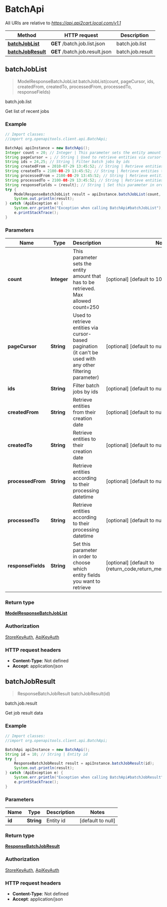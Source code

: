 # BatchApi

All URIs are relative to *https://api.api2cart.local.com/v1.1*

Method | HTTP request | Description
------------- | ------------- | -------------
[**batchJobList**](BatchApi.md#batchJobList) | **GET** /batch.job.list.json | batch.job.list
[**batchJobResult**](BatchApi.md#batchJobResult) | **GET** /batch.job.result.json | batch.job.result



## batchJobList

> ModelResponseBatchJobList batchJobList(count, pageCursor, ids, createdFrom, createdTo, processedFrom, processedTo, responseFields)

batch.job.list

Get list of recent jobs

### Example

```java
// Import classes:
//import org.openapitools.client.api.BatchApi;

BatchApi apiInstance = new BatchApi();
Integer count = 20; // Integer | This parameter sets the entity amount that has to be retrieved. Max allowed count=250
String pageCursor = ; // String | Used to retrieve entities via cursor-based pagination (it can't be used with any other filtering parameter)
String ids = 24,25; // String | Filter batch jobs by ids
String createdFrom = 2010-07-29 13:45:52; // String | Retrieve entities from their creation date
String createdTo = 2100-08-29 13:45:52; // String | Retrieve entities to their creation date
String processedFrom = 2100-08-29 13:45:52; // String | Retrieve entities according to their processing datetime
String processedTo = 2100-08-29 13:45:52; // String | Retrieve entities according to their processing datetime
String responseFields = {result}; // String | Set this parameter in order to choose which entity fields you want to retrieve
try {
    ModelResponseBatchJobList result = apiInstance.batchJobList(count, pageCursor, ids, createdFrom, createdTo, processedFrom, processedTo, responseFields);
    System.out.println(result);
} catch (ApiException e) {
    System.err.println("Exception when calling BatchApi#batchJobList");
    e.printStackTrace();
}
```

### Parameters


Name | Type | Description  | Notes
------------- | ------------- | ------------- | -------------
 **count** | **Integer**| This parameter sets the entity amount that has to be retrieved. Max allowed count&#x3D;250 | [optional] [default to 10]
 **pageCursor** | **String**| Used to retrieve entities via cursor-based pagination (it can&#39;t be used with any other filtering parameter) | [optional] [default to null]
 **ids** | **String**| Filter batch jobs by ids | [optional] [default to null]
 **createdFrom** | **String**| Retrieve entities from their creation date | [optional] [default to null]
 **createdTo** | **String**| Retrieve entities to their creation date | [optional] [default to null]
 **processedFrom** | **String**| Retrieve entities according to their processing datetime | [optional] [default to null]
 **processedTo** | **String**| Retrieve entities according to their processing datetime | [optional] [default to null]
 **responseFields** | **String**| Set this parameter in order to choose which entity fields you want to retrieve | [optional] [default to {return_code,return_message,pagination,result}]

### Return type

[**ModelResponseBatchJobList**](ModelResponseBatchJobList.md)

### Authorization

[StoreKeyAuth](../README.md#StoreKeyAuth), [ApiKeyAuth](../README.md#ApiKeyAuth)

### HTTP request headers

- **Content-Type**: Not defined
- **Accept**: application/json


## batchJobResult

> ResponseBatchJobResult batchJobResult(id)

batch.job.result

Get job result data

### Example

```java
// Import classes:
//import org.openapitools.client.api.BatchApi;

BatchApi apiInstance = new BatchApi();
String id = 10; // String | Entity id
try {
    ResponseBatchJobResult result = apiInstance.batchJobResult(id);
    System.out.println(result);
} catch (ApiException e) {
    System.err.println("Exception when calling BatchApi#batchJobResult");
    e.printStackTrace();
}
```

### Parameters


Name | Type | Description  | Notes
------------- | ------------- | ------------- | -------------
 **id** | **String**| Entity id | [default to null]

### Return type

[**ResponseBatchJobResult**](ResponseBatchJobResult.md)

### Authorization

[StoreKeyAuth](../README.md#StoreKeyAuth), [ApiKeyAuth](../README.md#ApiKeyAuth)

### HTTP request headers

- **Content-Type**: Not defined
- **Accept**: application/json

